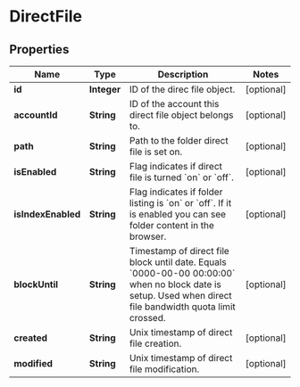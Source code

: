 
# DirectFile

## Properties
Name | Type | Description | Notes
------------ | ------------- | ------------- | -------------
**id** | **Integer** | ID of the direc file object. |  [optional]
**accountId** | **String** | ID of the account this direct file object belongs to. |  [optional]
**path** | **String** | Path to the folder direct file is set on. |  [optional]
**isEnabled** | **String** | Flag indicates if direct file is turned &#x60;on&#x60; or &#x60;off&#x60;. |  [optional]
**isIndexEnabled** | **String** | Flag indicates if folder listing is &#x60;on&#x60; or &#x60;off&#x60;. If it is enabled you can see folder content in the browser. |  [optional]
**blockUntil** | **String** | Timestamp of direct file block until date. Equals &#x60;0000-00-00 00:00:00&#x60; when no block date is setup. Used when direct file bandwidth quota limit crossed. |  [optional]
**created** | **String** | Unix timestamp of direct file creation. |  [optional]
**modified** | **String** | Unix timestamp of direct file modification. |  [optional]




